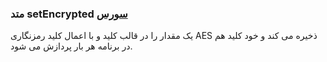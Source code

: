 <h3>
 متد setEncrypted
<a class="ext-link" href="classes_Tetris_Gameplay.js.html#line24" >سورس</a>
</h3>
یک مقدار را در قالب کلید و با اعمال کلید رمزنگاری AES ذخیره می کند و خود کلید هم در برنامه هر بار پردازش می شود.
